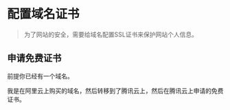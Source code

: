 # 配置域名证书

> 为了网站的安全，需要给域名配置SSL证书来保护网站个人信息。

## 申请免费证书

前提你已经有一个域名。

我是在阿里云上购买的域名，然后转移到了腾讯云上，然后在腾讯云上申请的免费证书。

